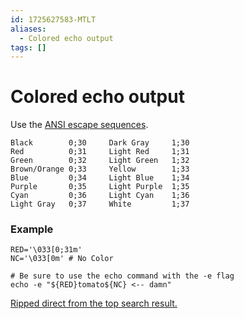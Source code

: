 ```yaml
---
id: 1725627583-MTLT
aliases:
  - Colored echo output
tags: []
---
```


# Colored echo output

Use the [ANSI escape sequences](https://en.wikipedia.org/wiki/ANSI_escape_code).

```
Black        0;30     Dark Gray     1;30
Red          0;31     Light Red     1;31
Green        0;32     Light Green   1;32
Brown/Orange 0;33     Yellow        1;33
Blue         0;34     Light Blue    1;34
Purple       0;35     Light Purple  1;35
Cyan         0;36     Light Cyan    1;36
Light Gray   0;37     White         1;37
```

### Example
```
RED='\033[0;31m'
NC='\033[0m' # No Color

# Be sure to use the echo command with the -e flag
echo -e "${RED}tomato${NC} <-- damn"
```

[Ripped direct from the top search result.](https://stackoverflow.com/questions/5947742/how-to-change-the-output-color-of-echo-in-linux)

